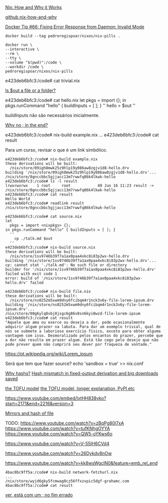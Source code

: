 


[Nix: How and Why it Works](https://www.youtube.com/watch?v=lxtHH838yko)

[github nix-how-and-why](https://github.com/grahamc/talks/tree/a83a3ece6f3a88b01b612dfec145576745923550/talks-nixcon-2019/nix-how-and-why)

[Docker Tip #66: Fixing Error Response from Daemon: Invalid Mode](https://nickjanetakis.com/blog/docker-tip-66-fixing-error-response-from-daemon-invalid-mode)

`docker build --tag pedroregispoar/nixos/nix-pills .`

```
docker run \
--interactive \
--rm \
--tty \
--volume "$(pwd)":/code \
--workdir /code \
pedroregispoar/nixos/nix-pills
```


e423deb6bfc3:/code# cat trivial.nix 


[Is $out a file or a folder?](https://www.youtube.com/embed/lxtHH838yko?start=231&end=240&version=3)


e423deb6bfc3:/code# cat hello.nix 
let
  pkgs = import <nixpkgs> {};
in pkgs.runCommand "hello" { buildInputs = [ ]; }
  ''
    hello > $out
  ''

buildInputs não são necessários inicialmente.


[Why no ; in the end?](https://www.youtube.com/embed/lxtHH838yko?start=461&end=480&version=3)



e423deb6bfc3:/code# nix-build example.nix 
...
e423deb6bfc3:/code# cat result


Para um curso, revisar o que é um link simbólico.

```
e423deb6bfc3:/code# nix-build example.nix 
these derivations will be built:
  /nix/store/09igh8mwk25z9hlp19y086aw8zgjv1d8-hello.drv
building '/nix/store/09igh8mwk25z9hlp19y086aw8zgjv1d8-hello.drv'...
/nix/store/8gnccbbc5gjjacc13m7rwwfq86k4lkwk-hello
e423deb6bfc3:/code# ls -l result 
lrwxrwxrwx    1 root     root            49 Jun 16 11:23 result -> /nix/store/8gnccbbc5gjjacc13m7rwwfq86k4lkwk-hello
e423deb6bfc3:/code# cat result 
Hello World
e423deb6bfc3:/code# readlink result 
/nix/store/8gnccbbc5gjjacc13m7rwwfq86k4lkwk-hello
```

```
e423deb6bfc3:/code# cat source.nix 
let
  pkgs = import <nixpkgs> {};
in pkgs.runCommand "hello" { buildInputs = [ ]; }
  ''
    cp ./talk.md $out
  ''
e423deb6bfc3:/code# nix-build source.nix 
these derivations will be built:
  /nix/store/1sv9746b39f7a1ax0paa4xkc8i83p2wx-hello.drv
building '/nix/store/1sv9746b39f7a1ax0paa4xkc8i83p2wx-hello.drv'...
cp: cannot stat './talk.md': No such file or directory
builder for '/nix/store/1sv9746b39f7a1ax0paa4xkc8i83p2wx-hello.drv' failed with exit code 1
error: build of '/nix/store/1sv9746b39f7a1ax0paa4xkc8i83p2wx-hello.drv' failed
```

```
e423deb6bfc3:/code# nix-build file.nix 
these derivations will be built:
  /nix/store/ns0252m5xwm9dny6fcibqm4r1nck3v6y-file-lorem-ipsum.drv
building '/nix/store/ns0252m5xwm9dny6fcibqm4r1nck3v6y-file-lorem-ipsum.drv'...
/nix/store/80g6ylq8vbj8jsgc6g86v8sn6kyi0wzd-file-lorem-ipsum
e423deb6bfc3:/code# cat result 
"Aquele que ama ou exerce ou deseja a dor, pode ocasionalmente adquirir algum prazer na labuta. Para dar um exemplo trivial, qual de nós se submete a laborioso exercício físico, exceto para obter alguma vantagem com isso. Desmoralizado pelos encantos do prazer, percebe que a dor não resulta em prazer algum. Está tão cego pelo desejo que não pode prever quem não cumprirá seu dever por fraqueza de vontade."
```

https://pt.wikipedia.org/wiki/Lorem_ipsum



Será que tem que fazer source?
echo 'sandbox = true' >> nix.conf


[Why hashs?](https://www.youtube.com/embed/lxtHH838yko?start=1921&end=1977&version=3)
[Hash mismatch in fixed-output derivation and big downloads saved](https://www.youtube.com/embed/lxtHH838yko?start=2037&end=2082&version=3)

[the TOFU model](https://www.youtube.com/embed/lxtHH838yko?start=2126&end=2137&version=3)
[the TOFU model, longer explanation, PyPI etc](https://www.youtube.com/embed/lxtHH838yko?start=2126&end=2164&version=3)

https://www.youtube.com/embed/lxtHH838yko?start=2171&end=2216&version=3


[Mirrors and hash of file](https://www.youtube.com/embed/lxtHH838yko?start=2395&end=2416&version=3)



TODO:
https://www.youtube.com/watch?v=zBqPg80l7xA
https://www.youtube.com/watch?v=tufKNhgOYYA
https://www.youtube.com/watch?v=QW5-oYKws6o


https://www.youtube.com/watch?v=V-55IH6CVd4


https://www.youtube.com/watch?v=26Dykdv8nOw


https://www.youtube.com/watch?v=kk8wsWgclN0&feature=emb_rel_end


```
4bac8bc9ff5a:/code# nix-build network-fetchurl.nix
...
/nix/store/wyjd6gky5fcmwag0cz56ffxzvpic5dgf-grahamc.com
4bac8bc9ff5a:/code# cat result 
```

[ver, está com um ; no fim errado](https://www.youtube.com/embed/lxtHH838yko?start=3299&end=3372&version=3)
